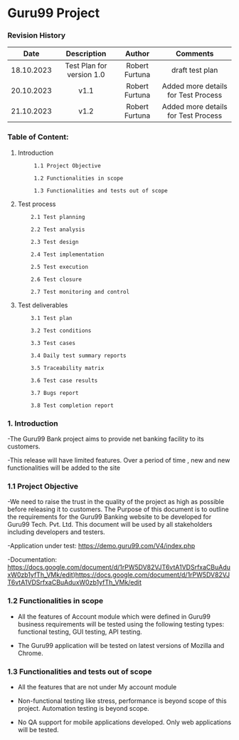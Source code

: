 # Guru99 Project
### Revision History

| Date | Description   | Author   | Comments |
| :-----: | :---: | :---: | :---: |
| 18.10.2023 | Test Plan for version 1.0   | Robert Furtuna   | draft test plan |
| 20.10.2023 | v1.1  | Robert Furtuna  | Added more details for Test Process |
| 21.10.2023 | v1.2  | Robert Furtuna  | Added more details for Test Process |

### Table of Content:
1. Introduction
    
            1.1 Project Objective 
            
            1.2 Functionalities in scope

            1.3 Functionalities and tests out of scope 
            
 2. Test process
            
            2.1 Test planning

            2.2 Test analysis

            2.3 Test design

            2.4 Test implementation
    
            2.5 Test execution

            2.6 Test closure

            2.7 Test monitoring and control

 3. Test deliverables
            
            3.1 Test plan

            3.2 Test conditions

            3.3 Test cases

            3.4 Daily test summary reports
    
            3.5 Traceability matrix

            3.6 Test case results

            3.7 Bugs report
    
            3.8 Test completion report

 ### 1. Introduction
-The Guru99 Bank project aims to provide net banking facility to its customers.

-This release will have limited features. Over a period of time , new and new functionalities will be added to the site

### 1.1 Project Objective
-We need to raise the trust in the quality of the project as high as possible before releasing it to customers. The Purpose of this document is to outline the requirements for the Guru99 Banking website to be developed for Guru99 Tech. Pvt. Ltd. This document will be used by all stakeholders including developers and testers.

-Application under test: https://demo.guru99.com/V4/index.php

-Documentation: https://docs.google.com/document/d/1rPW5DV82VJT6vtA1VDSrfxaCBuAduxW0zb1yfTh_VMk/edit)https://docs.google.com/document/d/1rPW5DV82VJT6vtA1VDSrfxaCBuAduxW0zb1yfTh_VMk/edit

### 1.2 Functionalities in scope
- All the features of Account module which were defined in Guru99 business requirements will be tested using the following testing types: functional testing, GUI testing, API testing.
  
- The Guru99 application will be tested on latest versions of Mozilla and Chrome.


### 1.3 Functionalities and tests out of scope
- All the features that are not under My account module 
  
- Non-functional testing like stress, performance is beyond scope of this project.
Automation testing is beyond scope.

- No QA support for mobile applications developed. Only web applications will be tested.
